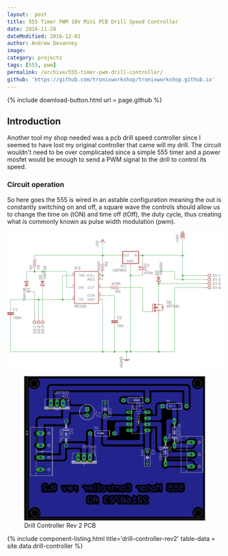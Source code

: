 ```yaml
---
layout:  post
title: 555 Timer PWM 18V Mini PCB Drill Speed Controller
date: 2016-11-28
dateModified: 2016-12-01
author: Andrew Devanney
image:
category: projects
tags: [555, pwm]
permalink: /archive/555-timer-pwm-drill-controller/
github: 'https://github.com/tronixworkshop/tronixworkshop.github.io'
---
```


<!--more-->

{% include download-button.html url = page.github %}

## Introduction

Another tool my shop needed was a pcb drill speed controller since I seemed to have lost my original controller that came will my drill. The circuit wouldn't need to be over complicated since a simple 555 timer and a power mosfet would be enough to send a PWM signal to the drill to control its speed.

### Circuit operation

So here goes the 555 is wired in an astable configuration meaning the out is constantly switching on and off, a square wave the controls should allow us to change the time on (tON) and time off (tOff), the duty cycle, thus creating what is commonly known as pulse width modulation (pwm).

![555 timer PCB drill controller][schematics]

<figure class="figure">
  <img src="/images/drillcontroller_rev02_pcb.png" alt="">
  <figcaption class="figure-caption">Drill Controller Rev 2 PCB</figcaption>
</figure>

{% include component-listing.html title='drill-controller-rev2' table-data = site.data.drill-controller %}


[schematics]:/images/drillcontroller_rev02_sch.png "555 timer pulse width 18v PCB drill controller"
